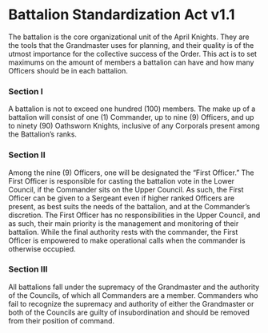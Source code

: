 [Bill number: 7-202]: #
[Author: Grand Inquisitor Ghostise]: #
[Proposed Date: ]: #
[Passed Date: 5/11/2020]: #

# Battalion Standardization Act v1.1
The battalion is the core organizational unit of the April Knights. They are the tools that the Grandmaster uses for planning, and their quality is of the utmost importance for the collective success of the Order. This act is to set maximums on the amount of members a battalion can have and how many Officers should be in each battalion.

### Section I
A battalion is not to exceed one hundred (100) members. The make up of a battalion will consist of one (1) Commander, up to nine (9) Officers, and up to ninety (90) Oathsworn Knights, inclusive of any Corporals present among the Battalion’s ranks.

### Section II
Among the nine (9) Officers, one will be designated the “First Officer.” The First Officer is responsible for casting the battalion vote in the Lower Council, if the Commander sits on the Upper Council. As such, the First Officer can be given to a Sergeant even if higher ranked Officers are present, as best suits the needs of the battalion, and at the Commander’s discretion. The First Officer has no responsibilities in the Upper Council, and as such, their main priority is the management and monitoring of their battalion. While the final authority rests with the commander, the First Officer is empowered to make operational calls when the commander is otherwise occupied. 

### Section III
All battalions fall under the supremacy of the Grandmaster and the authority of the Councils, of which all Commanders are a member. Commanders who fail to recognize the supremacy and authority of either the Grandmaster or both of the Councils are guilty of insubordination and should be removed from their position of command.
